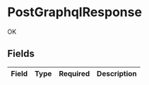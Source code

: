 # PostGraphqlResponse

OK


## Fields

| Field       | Type        | Required    | Description |
| ----------- | ----------- | ----------- | ----------- |